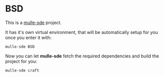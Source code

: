 # BSD

This is a [mulle-sde](https://mulle-sde.github.io/) project.

It has it's own virtual environment, that will be automatically setup for you
once you enter it with:

```
mulle-sde BSD
```

Now you can let **mulle-sde** fetch the required dependencies and build the 
project for you:

```
mulle-sde craft
```
